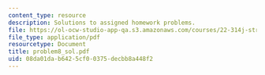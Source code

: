 ```yaml
---
content_type: resource
description: Solutions to assigned homework problems.
file: https://ol-ocw-studio-app-qa.s3.amazonaws.com/courses/22-314j-structural-mechanics-in-nuclear-power-technology-fall-2006/08da01dab6425cf00375decbb8a448f2_problem8_sol.pdf
file_type: application/pdf
resourcetype: Document
title: problem8_sol.pdf
uid: 08da01da-b642-5cf0-0375-decbb8a448f2
---
```

